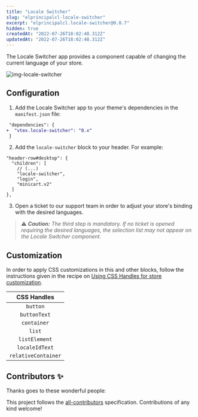 ```yaml
---
title: "Locale Switcher"
slug: "elprincipalcl-locale-switcher"
excerpt: "elprincipalcl.locale-switcher@0.0.7"
hidden: true
createdAt: "2022-07-26T18:02:48.312Z"
updatedAt: "2022-07-26T18:02:48.312Z"
---
```

The Locale Switcher app provides a component capable of changing the current language of your store.

![img-locale-switcher](https://user-images.githubusercontent.com/27777263/74359290-c2b5f700-4da1-11ea-8612-c05ccf1988d5.png)

## Configuration

1. Add the Locale Switcher app to your theme's dependencies in the `manifest.json` file:

```diff
 "dependencies": {
+  "vtex.locale-switcher": "0.x"
 }
```

2. Add the `locale-switcher` block to your header. For example:

```jsonc
"header-row#desktop": {
  "children": [
    // (...)
    "locale-switcher",
    "login",
    "minicart.v2"
  ]
},
```

3. Open a ticket to our support team in order to adjust your store's binding with the desired languages. 

> ⚠️ ***Caution:** The third step is mandatory. If no ticket is opened requiring the desired languages, the selection list may not appear on the Locale Switcher component.*

## Customization

In order to apply CSS customizations in this and other blocks, follow the instructions given in the recipe on [Using CSS Handles for store customization](https://vtex.io/docs/recipes/style/using-css-handles-for-store-customization).

| CSS Handles         |
| :-----------------: |
| `button`            |
| `buttonText`        |
| `container`         |
| `list`              |
| `listElement`       |
| `localeIdText`      |
| `relativeContainer` |

## Contributors ✨

Thanks goes to these wonderful people:

<!-- ALL-CONTRIBUTORS-LIST:START - Do not remove or modify this section -->
<!-- prettier-ignore-start -->
<!-- markdownlint-disable -->
<!-- markdownlint-enable -->
<!-- prettier-ignore-end -->
<!-- ALL-CONTRIBUTORS-LIST:END -->

This project follows the [all-contributors](https://github.com/all-contributors/all-contributors) specification. Contributions of any kind welcome!